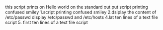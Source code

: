 this script prints on Hello world on the standard out put
script printing confused smiley
1.script printing confused smiley
2.dsiplay the content of /etc/passwd
display /etc/passwd and /etc/hosts 
4.lat ten lines of a text file script
5. first ten  lines of a text file script

